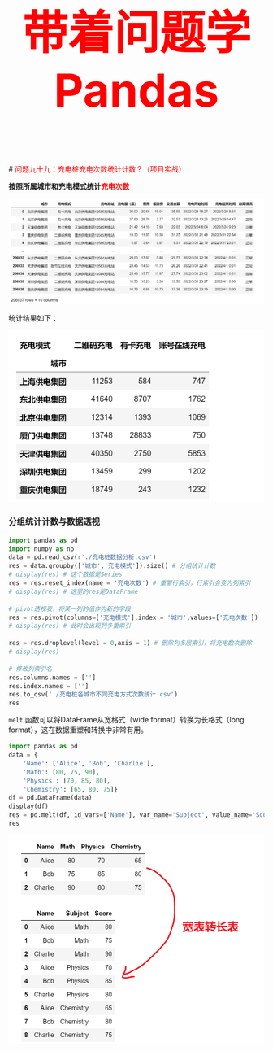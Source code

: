 

<p style="font-size: 90px;font-weight: bold;text-align: center;color: red;">带着问题学Pandas</p>
# <font color='red'>问题九十九：充电桩充电次数统计计数？（项目实战）</font>

**按照所属城市和充电模式统计<font color = 'red'>充电次数</font>**

![](./images/99-充电桩充电次数统计计数？.png)



统计结果如下：

![](./images/99-充电次数统计结果.png)



### 分组统计计数与数据透视

```Python
import pandas as pd
import numpy as np
data = pd.read_csv(r'./充电桩数据分析.csv')
res = data.groupby(['城市','充电模式']).size() # 分组统计计数
# display(res) # 这个数据是Series
res = res.reset_index(name = '充电次数') # 重置行索引，行索引会变为列索引
# display(res) # 这里的res是DataFrame

# pivot透视表，将某一列的值作为新的字段
res = res.pivot(columns=['充电模式'],index = '城市',values=['充电次数'])
# display(res) # 此时会出现列多重索引

res = res.droplevel(level = 0,axis = 1) # 删除列多层索引，将充电数次删除
# display(res)

# 修改列索引名
res.columns.names = ['']
res.index.names = ['']
res.to_csv('./充电桩各城市不同充电方式次数统计.csv')
res
```

 `melt` 函数可以将DataFrame从宽格式（wide format）转换为长格式（long format），这在数据重塑和转换中非常有用。 

```Python
import pandas as pd
data = {
    'Name': ['Alice', 'Bob', 'Charlie'],
    'Math': [80, 75, 90],
    'Physics': [70, 85, 80],
    'Chemistry': [65, 80, 75]}
df = pd.DataFrame(data)
display(df)
res = pd.melt(df, id_vars=['Name'], var_name='Subject', value_name='Score')
res
```

![](./images/99-宽表转长表.png)

